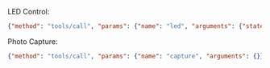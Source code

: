 LED Control: 

```json
{"method": "tools/call", "params": {"name": "led", "arguments": {"state": "on"}}}
```

Photo Capture: 

```json
{"method": "tools/call", "params": {"name": "capture", "arguments": {}}}
```
